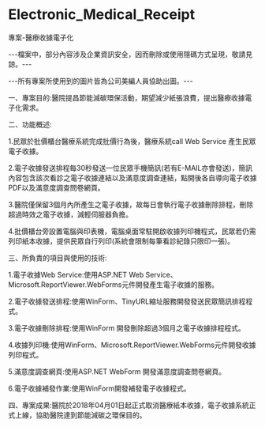 # Electronic_Medical_Receipt
專案-醫療收據電子化

---檔案中，部分內容涉及企業資訊安全，因而刪除或使用隱碼方式呈現，敬請見諒。---

---所有專案所使用到的圖片皆為公司美編人員協助出圖。---

一、專案目的:醫院提昌節能減碳環保活動，期望減少紙張浪費，提出醫療收據電子化需求。

二、功能概述:

1.民眾於批價櫃台醫療系統完成批價行為後，醫療系統call Web Service 產生民眾電子收據。

2.電子收據發送排程每30秒發送一位民眾手機簡訊(若有E-MAIL亦會發送)，簡訊內容包含該次看診之電子收據連結以及滿意度調查連結，點開後各自導向電子收據PDF以及滿意度調查問卷網頁。

3.醫院僅保留3個月內所產生之電子收據，故每日會執行電子收據刪除排程，刪除超過時效之電子收據，減輕伺服器負擔。

4.批價櫃台旁設置電腦與印表機，電腦桌面常駐開啟收據列印機程式，民眾若仍需列印紙本收據，提供民眾自行列印(系統會限制每筆看診紀錄只限印一張)。

三、所負責的項目與使用的技術:

1.電子收據Web Service:使用ASP.NET Web Service、Microsoft.ReportViewer.WebForms元件開發產生電子收據的服務。

2.電子收據發送排程:使用WinForm、TinyURL縮址服務開發發送民眾簡訊排程程式。

3.電子收據刪除排程:使用WinForm 開發刪除超過3個月之電子收據排程程式。

4.收據列印機:使用WinForm、Microsoft.ReportViewer.WebForms元件開發收據列印程式。

5.滿意度調查網頁:使用ASP.NET WebForm 開發滿意度調查問卷網頁。

6.電子收據補發作業:使用WinForm開發補發電子收據程式。

四、專案成果:醫院於2018年04月01日起正式取消醫療紙本收據，電子收據系統正式上線，協助醫院達到節能減碳之環保目的。

